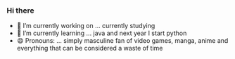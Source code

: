 ### Hi there
- 🔭 I’m currently working on ... currently studying
- 🌱 I’m currently learning ... java and next year I start python
- 😄 Pronouns: ... simply masculine
fan of video games, manga, anime and everything that can be considered a waste of time
